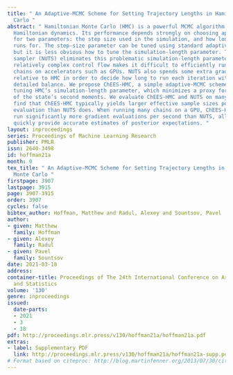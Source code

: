 ```yaml
---
title: " An Adaptive-MCMC Scheme for Setting Trajectory Lengths in Hamiltonian Monte
  Carlo "
abstract: " Hamiltonian Monte Carlo (HMC) is a powerful MCMC algorithm based on simulating
  Hamiltonian dynamics. Its performance depends strongly on choosing appropriate values
  for two parameters: the step size used in the simulation, and how long the simulation
  runs for. The step-size parameter can be tuned using standard adaptive-MCMC strategies,
  but it is less obvious how to tune the simulation-length parameter. The no-U-turn
  sampler (NUTS) eliminates this problematic simulation-length parameter, but NUTS’s
  relatively complex control flow makes it difficult to efficiently run many parallel
  chains on accelerators such as GPUs. NUTS also spends some extra gradient evaluations
  relative to HMC in order to decide how long to run each iteration without violating
  detailed balance. We propose ChEES-HMC, a simple adaptive-MCMC scheme for automatically
  tuning HMC’s simulation-length parameter, which minimizes a proxy for the autocorrelation
  of the state’s second moments. We evaluate ChEES-HMC and NUTS on many tasks, and
  find that ChEES-HMC typically yields larger effective sample sizes per gradient
  evaluation than NUTS does. When running many chains on a GPU, ChEES-HMC can also
  run significantly more gradient evaluations per second than NUTS, allowing it to
  quickly provide accurate estimates of posterior expectations. "
layout: inproceedings
series: Proceedings of Machine Learning Research
publisher: PMLR
issn: 2640-3498
id: hoffman21a
month: 0
tex_title: " An Adaptive-MCMC Scheme for Setting Trajectory Lengths in Hamiltonian
  Monte Carlo "
firstpage: 3907
lastpage: 3915
page: 3907-3915
order: 3907
cycles: false
bibtex_author: Hoffman, Matthew and Radul, Alexey and Sountsov, Pavel
author:
- given: Matthew
  family: Hoffman
- given: Alexey
  family: Radul
- given: Pavel
  family: Sountsov
date: 2021-03-18
address:
container-title: Proceedings of The 24th International Conference on Artificial Intelligence
  and Statistics
volume: '130'
genre: inproceedings
issued:
  date-parts:
  - 2021
  - 3
  - 18
pdf: http://proceedings.mlr.press/v130/hoffman21a/hoffman21a.pdf
extras:
- label: Supplementary PDF
  link: http://proceedings.mlr.press/v130/hoffman21a/hoffman21a-supp.pdf
# Format based on citeproc: http://blog.martinfenner.org/2013/07/30/citeproc-yaml-for-bibliographies/
---
```

